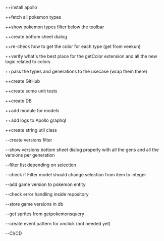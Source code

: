 ++install apollo

++fetch all pokemon types

++show pokemon types filter below the toolbar

++create bottom sheet dialog

++re-check how to get the color for each type (get from veekun)

++verify what's the best place for the getColor extension and all the new logic related to colors

++pass the types and generations to the usecase (wrap them there)

++create GitHub

++create some unit tests

++create DB

++add module for models

++add logs to Apollo graphql

++create string util class

--create versions filter

--show versions bottom sheet dialog properly with all the gens and all the versions per generation

--filter list depending on selection

--check if Filter model should change selection from item to integer

--add game version to pokemon entity

--check error handling inside repository

--store game versions in db

--get sprites from getpokemonsquery

--create event pattern for onclick (not needed yet)

--CI/CD



